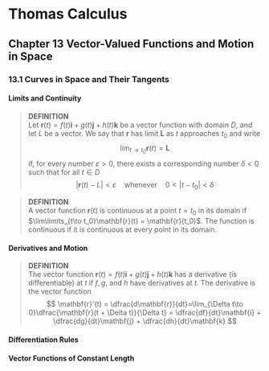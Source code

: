 # Thomas Calculus
## Chapter 13 Vector-Valued Functions and Motion in Space
### 13.1 Curves in Space and Their Tangents
#### Limits and Continuity
>**DEFINITION**    
Let $\mathbf{r}(t) = f(t)\mathbf{i} + g(t)\mathbf{j} + h(t)\mathbf{k}$ be a vector function with domain $D$, and let $L$ be a vector. We say that $\mathbf{r}$ has limit $\mathbf{L}$ as $t$ approaches $t_0$ and write  
>$$
>\lim_{t\to t_0}\mathbf{r}(t) = \mathbf{L}
>$$
>if, for every number $\varepsilon > 0$, there exists a corresponding number $\delta < 0$ such that for all $t\in D$
>$$
>|\mathbf{r}(t) - L| < \varepsilon\quad\mathsf{whenever}\quad0 < |t - t_0| < \delta
>$$

>**DEFINITION**   
A vector function $\mathbf{r}(t)$ is continuous at a point $t = t_0$ in its domain if $\lim\limits_{t\to t_0}\mathbf{r}(t) = \mathbf{r}(t_0)$. The function is continuous if it is continuous at every point in its domain.
#### Derivatives and Motion
>**DEFINITION**  
The vector function $\mathbf{r}(t) = f(t)\mathbf{i} + g(t)\mathbf{j} + h(t)\mathbf{k}$ has a derivative (is differentiable) at $t$ if $f, g,$ and $h$ have derivatives at $t$. The derivative is the vector function  
>$$
>\mathbf{r}'(t) = \dfrac{d\mathbf{r}}{dt}=\lim_{\Delta t\to 0}\dfrac{\mathbf{r}(t + \Delta t)}{\Delta t} = \dfrac{df}{dt}\mathbf{i} + \dfrac{dg}{dt}\mathbf{j} + \dfrac{dh}{dt}\mathbf{k}
>$$
#### Differentiation Rules
#### Vector Functions of Constant Length


